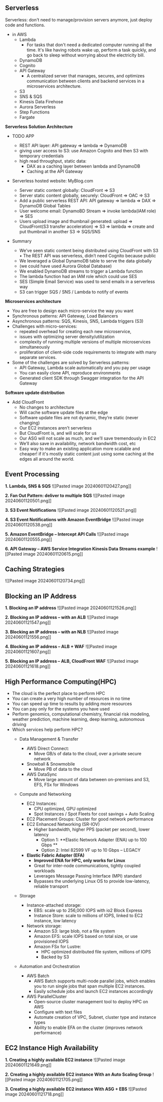 ## Serverless
Serverless: don't need to manage/provision servers anymore, just deploy code and functions.
- in AWS
	- Lambda
		- For tasks that don't need a dedicated computer running all the time. It's like having robots wake up, perform a task quickly, and go back to sleep without worrying about the electricity bill.
	- DynamoDB
	- Cognito
	- API Gateway
		- A centralized server that manages, secures, and optimizes communication between clients and backend services in a microservices architecture.
	- S3
	- SNS & SQS
	- Kinesis Data Firehose
	- Aurora Serverless
	- Step Functions
	- Fargate

**Serverless Solution Architecture**
- TODO APP
	- REST API layer: API gateway => lambda => DynamoDB
	- giving user access to S3: use Amazon Cognito and then S3 with temporary credentials
	- high read throughput, static data: 
		- DAX as a caching layer between lambda and DynamoDB
		- Caching at the API Gateway

- Serverless hosted website: MyBlog.com
	- Server static content globally: CloudFront => S3
	- Server static content globally, securely: CloudFront => OAC => S3
	- Add a public serverless REST API: API gateway => lambda => DAX => DynamoDB Global Tables
	- User welcome email: DynamoBD Stream => invoke lambda(IAM role) => SES
	- Users upload image and thumbnail generated: upload => CloudFront(S3 transfer acceleration) => S3 => lambda => create and put thumbnail in another S3 => SQS/SNS

- Summary
	- We’ve seen static content being distributed using CloudFront with S3 • The REST API was serverless, didn’t need Cognito because public  
	- We leveraged a Global DynamoDB table to serve the data globally  
	- (we could have used Aurora Global Database)
	- We enabled DynamoDB streams to trigger a Lambda function  
	- The lambda function had an IAM role which could use SES  
	- SES (Simple Email Service) was used to send emails in a serverless way
	- S3 can trigger SQS / SNS / Lambda to notify of events

**Microservices architecture**
- You are free to design each micro-service the way you want
- Synchronous patterns: API Gateway, Load Balancers  
- Asynchronous patterns: SQS, Kinesis, SNS, Lambda triggers (S3)
- Challenges with micro-services:  
	- repeated overhead for creating each new microservice,  
	- issues with optimizing server density/utilization  
	- complexity of running multiple versions of multiple microservices simultaneously  
	- proliferation of client-side code requirements to integrate with many separate services.
- Some of the challenges are solved by Serverless patterns:  
	- API Gateway, Lambda scale automatically and you pay per usage  
	- You can easily clone API, reproduce environments  
	- Generated client SDK through Swagger integration for the API Gateway

**Software update distribution**
- Add CloudFront
	- No changes to architecture  
	- Will cache software update files at the edge  
	- Software update files are not dynamic, they’re static (never changing)
	- Our EC2 instances aren’t serverless  
	- But CloudFront is, and will scale for us  
	- Our ASG will not scale as much, and we’ll save tremendously in EC2
	- We’ll also save in availability, network bandwidth cost, etc  
	- Easy way to make an existing application more scalable and cheaper! if it's mostly static content just using some caching at the edges all around the world.

## Event Processing

**1. Lambda, SNS & SQS**
![[Pasted image 20240601120427.png]]

**2. Fan Out Pattern: deliver to multiple SQS**
![[Pasted image 20240601120501.png]]

**3. S3 Event Notifications**
![[Pasted image 20240601120521.png]]

**4. S3 Event Notifications with Amazon EventBridge**
![[Pasted image 20240601120538.png]]

**5. Amazon EventBridge – Intercept API Calls**
![[Pasted image 20240601120555.png]]

**6. API Gateway – AWS Service Integration Kinesis Data Streams example**
![[Pasted image 20240601120615.png]]

## Caching Strategies
![[Pasted image 20240601120734.png]]

## Blocking an IP Address
**1. Blocking an IP address**
![[Pasted image 20240601121526.png]]

**2. Blocking an IP address – with an ALB**
![[Pasted image 20240601121547.png]]

**3. Blocking an IP address – with an NLB**
![[Pasted image 20240601121556.png]]

**4. Blocking an IP address – ALB + WAF**
![[Pasted image 20240601121607.png]]

**5. Blocking an IP address – ALB, CloudFront WAF**
![[Pasted image 20240601121618.png]]

## High Performance Computing(HPC)
- The cloud is the perfect place to perform HPC
- You can create a very high number of resources in no time
- You can speed up time to results by adding more resources
- You can pay only for the systems you have used
- Perform genomics, computational chemistry, financial risk modeling, weather prediction, machine learning, deep learning, autonomous driving
- Which services help perform HPC?
	- Data Management & Transfer
		- AWS Direct Connect:  
			- Move GB/s of data to the cloud, over a private secure network
		- Snowball & Snowmobile  
			- Move PB of data to the cloud
		- AWS DataSync  
			- Move large amount of data between on-premises and S3, EFS, FSx for Windows
	
	- Compute and Networking
		- EC2 Instances:  
			- CPU optimized, GPU optimized  
			- Spot Instances / Spot Fleets for cost savings + Auto Scaling
		- EC2 Placement Groups: Cluster for good network performance
		- EC2 Enhanced Networking (SR-IOV)  
			- Higher bandwidth, higher PPS (packet per second), lower latency
				- Option 1: **Elastic Network Adapter (ENA) up to 100 Gbps ** 
				- Option 2: Intel 82599 VF up to 10 Gbps – LEGACY
		- **Elastic Fabric Adapter (EFA)**
			- **Improved ENA for HPC, only works for Linux**
			- Great for inter-node communications, tightly coupled workloads
			- Leverages Message Passing Interface (MPI) standard
			- Bypasses the underlying Linux OS to provide low-latency, reliable transport

	- Storage
		- Instance-attached storage:  
			- EBS: scale up to 256,000 IOPS with io2 Block Express  
			- Instance Store: scale to millions of IOPS, linked to EC2 instance, low latency
		- Network storage:
			- Amazon S3: large blob, not a file system
			- Amazon EFS: scale IOPS based on total size, or use provisioned IOPS
			- Amazon FSx for Lustre:  
				- HPC optimized distributed file system, millions of IOPS
				- Backed by S3

	- Automation and Orchestration
		- AWS Batch
			- AWS Batch supports multi-node parallel jobs, which enables you to run single jobs that span multiple EC2 instances.
			- Easily schedule jobs and launch EC2 instances accordingly
		- AWS ParallelCluster
			- Open-source cluster management tool to deploy HPC on AWS
			- Configure with text files
			- Automate creation of VPC, Subnet, cluster type and instance types
			- Ability to enable EFA on the cluster (improves network performance)
	
## EC2 Instance High Availability
**1. Creating a highly available EC2 instance**
![[Pasted image 20240601121649.png]]

**2. Creating a highly available EC2 instance With an Auto Scaling Group**
![[Pasted image 20240601121705.png]]

**3. Creating a highly available EC2 instance With ASG + EBS**
![[Pasted image 20240601121718.png]]

